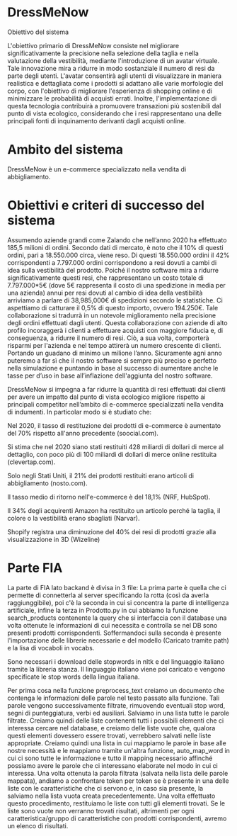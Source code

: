 # DressMeNow

Obiettivo del sistema 

L'obiettivo primario di DressMeNow consiste nel migliorare significativamente la precisione nella selezione della taglia e nella valutazione della vestibilità, mediante l'introduzione di un avatar virtuale. Tale innovazione mira a ridurre in modo sostanziale il numero di resi da parte degli utenti. L'avatar consentirà agli utenti di visualizzare in maniera realistica e dettagliata come i prodotti si adattano alle varie morfologie del corpo, con l'obiettivo di migliorare l'esperienza di shopping online e di minimizzare le probabilità di acquisti errati. Inoltre, l'implementazione di questa tecnologia contribuirà a promuovere transazioni più sostenibili dal punto di vista ecologico, considerando che i resi rappresentano una delle principali fonti di inquinamento derivanti dagli acquisti online. 

 

# Ambito del sistema 

DressMeNow è un e-commerce specializzato nella vendita di abbigliamento. 

 

# Obiettivi e criteri di successo del sistema 

Assumendo aziende grandi come Zalando che nell’anno 2020 ha effettuato 185,5 milioni di ordini. Secondo dati di mercato, è noto che il 10% di questi ordini, pari a 18.550.000 circa, viene reso. Di questi 18.550.000 ordini il 42% corrispondenti a 7.797.000 ordini corrispondono a resi dovuti a cambi di idea sulla vestibilità del prodotto. Poiché il nostro software mira a ridurre significativamente questi resi, che rappresentano un costo totale di 7.797.000*5€ (dove 5€ rappresenta il costo di una spedizione in media per una azienda) annui per resi dovuti al cambio di idea della vestibilità arriviamo a parlare di 38,985,000€ di spedizioni secondo le statistiche. Ci aspettiamo di catturare il 0,5% di questo importo, ovvero 194.250€. Tale collaborazione si tradurrà in un notevole miglioramento nella precisione degli ordini effettuati dagli utenti. Questa collaborazione con aziende di alto profilo incoraggerà i clienti a effettuare acquisti con maggiore fiducia e, di conseguenza, a ridurre il numero di resi. Ciò, a sua volta, comporterà risparmi per l'azienda e nel tempo attirerà un numero crescente di clienti. Portando un guadano di minimo un milione l’anno. Sicuramente agni anno puteremo a far sì che il nostro software sì sempre più preciso e perfetto nella simulazione e puntando in base al successo di aumentare anche le tasse per d’uso in base all’inflazione dell'aggiunta del nostro software. 

 
DressMeNow si impegna a far ridurre la quantità di resi effettuati dai clienti per avere un impatto dal punto di vista ecologico migliore rispetto ai principali competitor nell’ambito di e-commerce specializzati nella vendita di indumenti. In particolar modo si è studiato che: 

Nel 2020, il tasso di restituzione dei prodotti di e-commerce è aumentato del 70% rispetto all'anno precedente (soocial.com). 

Si stima che nel 2020 siano stati restituiti 428 miliardi di dollari di merce al dettaglio, con poco più di 100 miliardi di dollari di merce online restituita (clevertap.com). 

Solo negli Stati Uniti, il 21% dei prodotti restituiti erano articoli di abbigliamento (nosto.com). 

Il tasso medio di ritorno nell'e-commerce è del 18,1% (NRF, HubSpot). 

Il 34% degli acquirenti Amazon ha restituito un articolo perché la taglia, il colore o la vestibilità erano sbagliati (Narvar). 

Shopify registra una diminuzione del 40% dei resi di prodotti grazie alla visualizzazione in 3D (Wizeline) 

# Parte FIA

La parte di FIA lato backand è divisa in 3 file: La prima parte è quella che ci permette di connetterla al server specificando la rotta (così da averla raggiunggibile), poi c'è la seconda in cui si concentra la parte di intelligenza artificiale, infine la terza in Prodotto.py in cui abbiamo la funzione search_products contenente la query che si interfaccia con il database una volta ottenute le informazioni di cui necessita e controlla se nel DB sono presenti prodotti corrispondenti. Soffermandoci sulla seconda è presente l'importazione delle librerie necessarie e del modello (Caricato tramite path) e la lisa di vocaboli in vocabs.

Sono necessari i download delle stopwords in nltk e del linguaggio italiano tramite la libreria stanza. Il linguaggio italiano viene poi caricato e vengono specificate le stop words della lingua italiana.

Per prima cosa nella funzione preprocess_text creiamo un documento che contenga le informazioni delle parole nel testo passato alla funzione.
Tali parole vengono successivamente filtrate, rimuovendo eventuali stop word, segni di punteggiatura, verbi ed ausiliari.
Salviamo in una lista tutte le parole filtrate.
Creiamo quindi delle liste contenenti tutti i possibili elementi che ci interessa cercare nel database, e creiamo delle liste vuote che, qualora questi elementi dovessero essere trovati, verrebbero salvati nelle liste appropriate. 
Creiamo quindi una lista in cui mappiamo le parole in base alle nostre necessità e le mappiamo tramite un'altra funzione, auto_map_word in cui ci sono tutte le informazione e tutto il mapping necessario affinché possiamo avere le parole che ci interessano elaborate nel modo in cui ci interessa.
Una volta ottenuta la parola filtrata (salvata nella lista delle parole mappata), andiamo a confrontare token per token se è presente in una delle liste con le caratteristiche che ci servono e, in caso sia presente, la salviamo nella lista vuota creata precedentemente.
Una volta effettuato questo procedimento, restituiamo le liste con tutti gli elementi trovati. Se le liste sono vuote non verranno trovati risultati, altrimenti per ogni caratteristica/gruppo di caratteristiche con prodotti corrispondenti, avremo un elenco di risultati.
